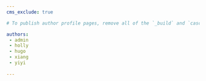 ```yaml
---
cms_exclude: true

# To publish author profile pages, remove all of the `_build` and `cascade` settings below.

authors:
 - admin
 - holly
 - hugo
 - xiang
 - yiyi
 
---
```

